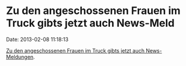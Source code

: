 Zu den angeschossenen Frauen im Truck gibts jetzt auch News-Meld
================================================================

Date: 2013-02-08 11:18:13

[Zu den angeschossenen Frauen im Truck gibts jetzt auch
News-Meldungen](http://usnews.nbcnews.com/_news/2013/02/07/16888732-women-shot-by-cops-were-just-delivering-papers).
